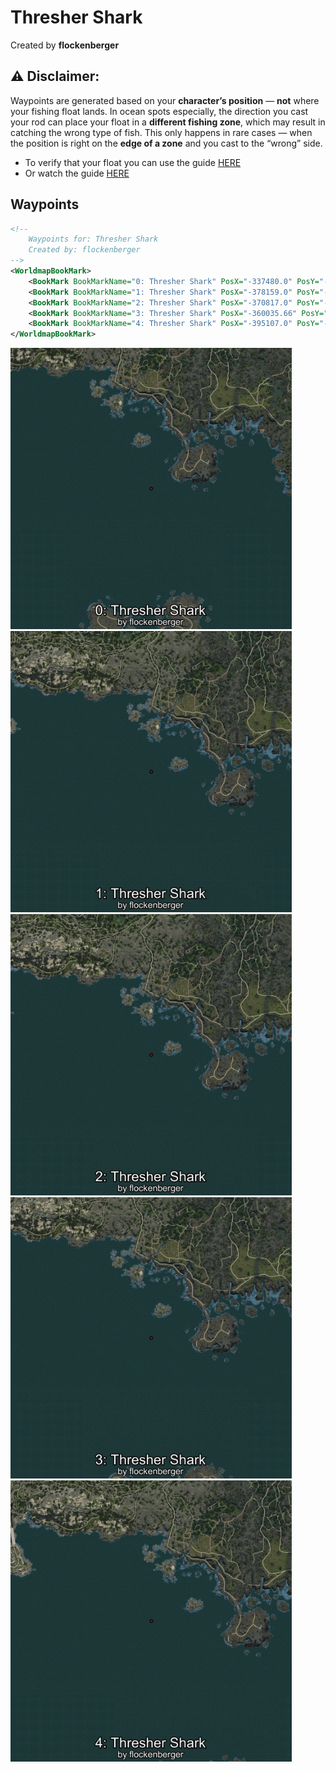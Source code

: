 # Thresher Shark
Created by **flockenberger**

## ⚠️ Disclaimer:
Waypoints are generated based on your __**character’s position**__ — __not__ where your fishing float lands.
In ocean spots especially, the direction you cast your rod can place your float in a **different fishing zone**, which may result in catching the wrong type of fish.
This only happens in rare cases — when the position is right on the **edge of a zone** and you cast to the “wrong” side.

- To verify that your float you can use the guide [HERE](https://flockenberger.github.io/bdo-fish-position/)
- Or watch the guide [HERE](https://youtu.be/t-VXcRoNojk)

## Waypoints
```xml
<!--
    Waypoints for: Thresher Shark
    Created by: flockenberger
-->
<WorldmapBookMark>
    <BookMark BookMarkName="0: Thresher Shark" PosX="-337480.0" PosY="-8087.0" PosZ="-684970.0" />
    <BookMark BookMarkName="1: Thresher Shark" PosX="-378159.0" PosY="-8132.0" PosZ="-640046.0" />
    <BookMark BookMarkName="2: Thresher Shark" PosX="-370817.0" PosY="-8073.0" PosZ="-639329.0" />
    <BookMark BookMarkName="3: Thresher Shark" PosX="-360035.66" PosY="-8084.648" PosZ="-662125.44" />
    <BookMark BookMarkName="4: Thresher Shark" PosX="-395107.0" PosY="-8013.0" PosZ="-649550.0" />
</WorldmapBookMark>
```

<img src="./Thresher Shark_0_Preview.webp" width="450"/> <img src="./Thresher Shark_1_Preview.webp" width="450"/> <img src="./Thresher Shark_2_Preview.webp" width="450"/> <img src="./Thresher Shark_3_Preview.webp" width="450"/> <img src="./Thresher Shark_4_Preview.webp" width="450"/> 